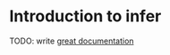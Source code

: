 # Introduction to infer

TODO: write [great documentation](http://jacobian.org/writing/what-to-write/)
